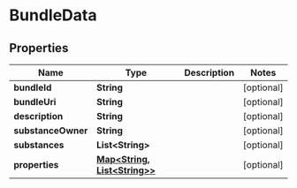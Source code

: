 
# BundleData

## Properties
Name | Type | Description | Notes
------------ | ------------- | ------------- | -------------
**bundleId** | **String** |  |  [optional]
**bundleUri** | **String** |  |  [optional]
**description** | **String** |  |  [optional]
**substanceOwner** | **String** |  |  [optional]
**substances** | **List&lt;String&gt;** |  |  [optional]
**properties** | [**Map&lt;String, List&lt;String&gt;&gt;**](List.md) |  |  [optional]



